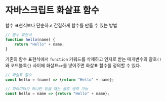 # 자바스크립트 화살표 함수

함수 표현식보다 단순하고 간결하게 함수를 만들 수 있는 방법

```javascript
// 함수 표현식
function hello(name) {
    return "Hello" + name;
}
```

기존의 함수 표현식에서 `function` 키워드를 삭제하고 인자로 받는 매개변수의 괄호`()`와 코드블록`{}` 사이에 화살표`=>`를 넣어주면 화살표 함수를 정의할 수 있다.

```javascript
// 화살표 함수
const hello = (name) => {return "Hello" + name};

// 파라미터가 하나만 있을 때는 괄호 생략 가능
const hello = name => {return "Hello" + name};
```